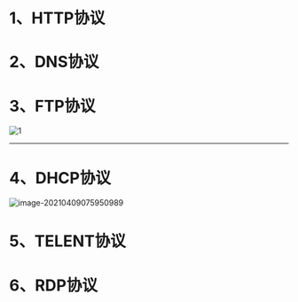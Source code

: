 # 1、HTTP协议





# 2、DNS协议







# 3、FTP协议

![1](https://gitee.com/sheep-are-flying-in-the-sky/my-picture/raw/master/picture9/1.png)

---



# 4、DHCP协议

![image-20210409075950989](https://gitee.com/sheep-are-flying-in-the-sky/my-picture/raw/master/picture9/image-20210409075950989.png)







# 5、TELENT协议









# 6、RDP协议
